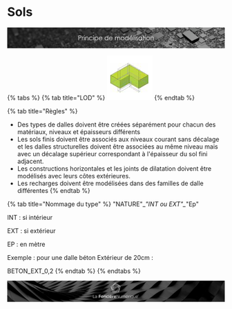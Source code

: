 # Sols

![](../../.gitbook/assets/principe-de-mod.png)

{% tabs %}
{% tab title="LOD" %}
![LOG 200  /  LOI 200 : &#xC9;paisseur de base suppos&#xE9;e](../../.gitbook/assets/image%20%283%29.png)
{% endtab %}

{% tab title="Règles" %}
* Des types de dalles doivent être créées séparément pour chacun des matériaux, niveaux et épaisseurs différents
* Les sols finis doivent être associés aux niveaux courant sans décalage et les dalles structurelles doivent être associées au même niveau mais avec un décalage supérieur correspondant à l'épaisseur du sol fini adjacent.
* Les constructions horizontales et les joints de dilatation doivent être modélisés avec leurs côtes extérieures.
* Les recharges doivent être modélisées dans des familles de dalle différentes
{% endtab %}

{% tab title="Nommage du type" %}
"NATURE"\__"INT ou EXT"\__"Ep"

INT : si intérieur 

EXT : si extérieur 

EP : en mètre

Exemple : pour une dalle béton Extérieur de 20cm :

BETON\_EXT\_0,2
{% endtab %}
{% endtabs %}

![](../../.gitbook/assets/wallpaper_fnum_black.jpg)

